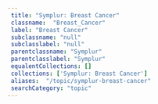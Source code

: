 ```yaml
--- 
 title: "Symplur: Breast Cancer" 
 classname:  "Breast_Cancer" 
 label: "Breast Cancer" 
 subclassname: "null" 
 subclasslabel: "null" 
 parentclassname: "Symplur" 
 parentclasslabel: "Symplur" 
 equalentCollections: [] 
 collections: ['Symplur: Breast Cancer']
 aliases:  "/topic/symplur-breast-cancer"  
 searchCategory: "topic" 
---
```

